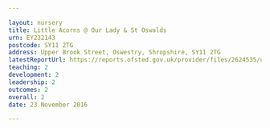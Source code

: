 ```yaml
---

layout: nursery
title: Little Acorns @ Our Lady & St Oswalds
urn: EY232143
postcode: SY11 2TG
address: Upper Brook Street, Oswestry, Shropshire, SY11 2TG
latestReportUrl: https://reports.ofsted.gov.uk/provider/files/2624535/urn/EY232143.pdf
teaching: 2
development: 2
leadership: 2
outcomes: 2
overall: 2
date: 23 November 2016

---
```

